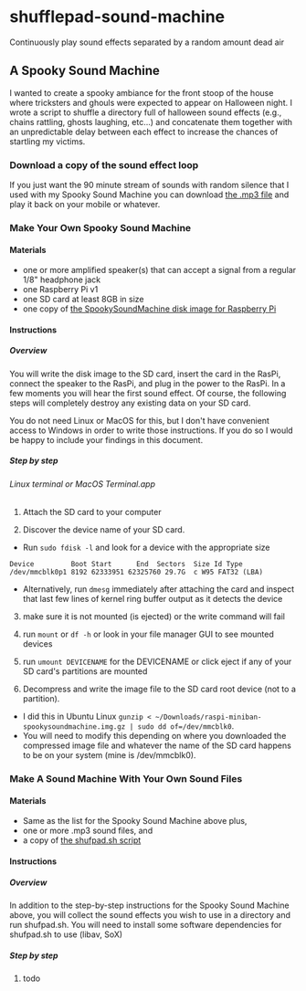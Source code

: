 # shufflepad-sound-machine
Continuously play sound effects separated by a random amount dead air

## A Spooky Sound Machine
I wanted to create a spooky ambiance for the front stoop of the house where tricksters and ghouls were expected to appear on Halloween night. I wrote a script to shuffle a directory full of halloween sound effects (e.g., chains rattling, ghosts laughing, etc...) and concatenate them together with an unpredictable delay between each effect to increase the chances of startling my victims.

### Download a copy of the sound effect loop
If you just want the 90 minute stream of sounds with random silence that I used with my Spooky Sound Machine you can download [the .mp3 file](https://dl.dropboxusercontent.com/u/284525/SpookySoundMachine.mp3) and play it back on your mobile or whatever.

### Make Your Own Spooky Sound Machine
#### Materials
* one or more amplified speaker(s) that can accept a signal from a regular 1/8" headphone jack
* one Raspberry Pi v1
* one SD card at least 8GB in size
* one copy of [the SpookySoundMachine disk image for Raspberry Pi](https://dl.dropboxusercontent.com/u/284525/raspi-miniban-spookysoundmachine.img.gz)

#### Instructions

##### Overview

You will write the disk image to the SD card, insert the card in the RasPi, connect the speaker to the RasPi, and plug in the power to the RasPi. In a few moments you will hear the first sound effect. Of course, the following steps will completely destroy any existing data on your SD card.

You do not need Linux or MacOS for this, but I don't have convenient access to Windows in order to write those instructions. If you do so I would be happy to include your findings in this document. 

##### Step by step 
###### Linux terminal or MacOS Terminal.app

1. Attach the SD card to your computer

2. Discover the device name of your SD card. 
  * Run `sudo fdisk -l` and look for a device with the appropriate size 
  ```
  Device         Boot Start      End  Sectors  Size Id Type
  /dev/mmcblk0p1 8192 62333951 62325760 29.7G  c W95 FAT32 (LBA)
  ```
  * Alternatively, run `dmesg` immediately after attaching the card and inspect that last few lines of kernel ring buffer output as it detects the device

3. make sure it is not mounted (is ejected) or the write command will fail
  1. run `mount` or `df -h` or look in your file manager GUI to see mounted devices
  2. run `umount DEVICENAME` for the DEVICENAME or click eject if any of your SD card's partitions are mounted 

4. Decompress and write the image file to the SD card root device (not to a partition).
  * I did this in Ubuntu Linux `gunzip < ~/Downloads/raspi-miniban-spookysoundmachine.img.gz | sudo dd of=/dev/mmcblk0`. 
  * You will need to modify this depending on where you downloaded the compressed image file and whatever the name of the SD card happens to be on your system (mine is /dev/mmcblk0). 

### Make A Sound Machine With Your Own Sound Files
#### Materials
* Same as the list for the Spooky Sound Machine above plus,
* one or more .mp3 sound files, and
* a copy of [the shufpad.sh script](https://gist.github.com/qrkourier/09abb1a8dccc0f5ac7ec6345f7ed3053)

#### Instructions
##### Overview
In addition to the step-by-step instructions for the Spooky Sound Machine above, you will collect the sound effects you wish to use in a directory and run shufpad.sh. You will need to install some software dependencies for shufpad.sh to use (libav, SoX)

##### Step by step
1. todo

